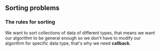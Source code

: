 ## Sorting problems

### The rules for sorting
We want to sort collections of data of different types, that means we want our algorithm to be general enough so we don't have to modify our algorithm for specific data type, that's why we need **callback**.
